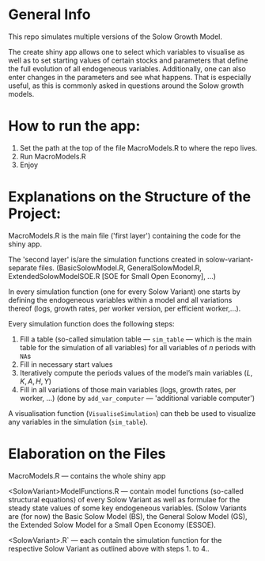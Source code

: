 # General Info

This repo simulates multiple versions of the Solow Growth Model.

The create shiny app allows one to select which variables to visualise as well as to set starting values of certain stocks and parameters that define the full evolution of all endogeneous variables. Additionally, one can also enter changes in the parameters and see what happens. That is especially useful, as this is commonly asked in questions around the Solow growth models.

# How to run the app:
1. Set the path at the top of the file MacroModels.R to where the repo lives. 
2. Run MacroModels.R 
3. Enjoy


# Explanations on the Structure of the Project:
MacroModels.R is the main file ('first layer') containing the code for the shiny app. 

The 'second layer' is/are the simulation functions created in solow-variant-separate files. (BasicSolowModel.R, GeneralSolowModel.R, ExtendedSolowModelSOE.R [SOE for Small Open Economy], ...)

In every simulation function (one for every Solow Variant) one starts by defining the endogeneous variables within a model and all variations thereof (logs, growth rates, per worker version, per efficient worker,...). 

Every simulation function does the following steps:

1. Fill a table (so-called simulation table — `sim_table` — which is the main table for the simulation of all variables) for all variables of $n$ periods with `NA`s
2. Fill in necessary start values
3. Iteratively compute the periods values of the model’s main variables ($L,K, A, H, Y$)
4. Fill in all variations of those main variables (logs, growth rates, per worker, ...) (done by `add_var_computer` — 'additional variable computer')

A visualisation function (`VisualiseSimulation`) can theb be used to visualize any variables in the simulation (`sim_table`).

# Elaboration on the Files
MacroModels.R — contains the whole shiny app

\<SolowVariant\>ModelFunctions.R — contain model functions (so-called structural equations) of every Solow Variant as well as formulae for the steady state values of some key endogeneous variables.
(Solow Variants are (for now) the Basic Solow Model (BS), the General Solow Model (GS), the Extended Solow Model for a Small Open Economy (ESSOE).

\<SolowVariant\>.R` — each contain the simulation function for the respective Solow Variant as outlined above with steps 1. to 4..


